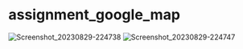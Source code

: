 # assignment_google_map

![Screenshot_20230829-224738](https://github.com/Mahibulhassan/Ostad-Online-Learning/assets/47428111/68f1431a-ac1c-4a19-893b-1225847686bd)
![Screenshot_20230829-224747](https://github.com/Mahibulhassan/Ostad-Online-Learning/assets/47428111/776a255c-1fff-43fa-94e0-d3a0d6b168c0)
